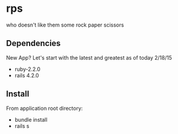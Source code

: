 # rps
who doesn't like them some rock paper scissors
## Dependencies
New App? Let's start with the latest and greatest as of today 2/18/15
* ruby-2.2.0
* rails 4.2.0

## Install
From application root directory:
* bundle install
* rails s

